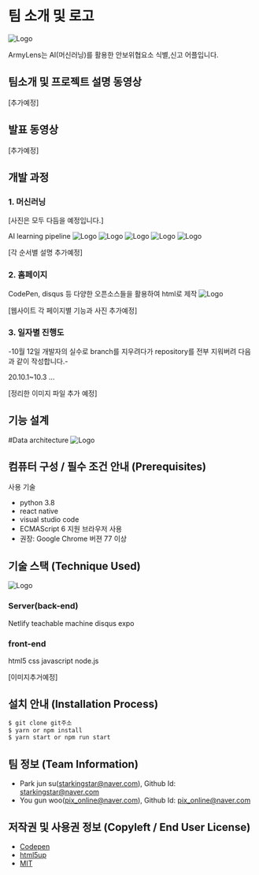 # 팀 소개 및 로고
![Logo](https://i.imgur.com/eSiVzWJ.png)

 ArmyLens는 AI(머신러닝)를 활용한 안보위협요소 식별,신고 어플입니다.

## 팀소개 및 프로젝트 설명 동영상
[추가예정]

## 발표 동영상
[추가예정]

## 개발 과정
### 1. 머신러닝

[사진은 모두 다듬을 예정입니다.]


AI learning pipeline
![Logo](https://i.imgur.com/y1gfbYX.png)
![Logo](https://i.imgur.com/9vILPDt.png)
![Logo](https://i.imgur.com/aW65jAI.png)
![Logo](https://i.imgur.com/XG9lFzE.png)
![Logo](https://i.imgur.com/S3dD1Lu.png)

[각 순서별 설명 추가예정]
### 2. 홈페이지
CodePen, disqus 등 다양한 오픈소스들을 활용하여 html로 제작
![Logo](https://i.imgur.com/N8HqIFm.png)


[웹사이트 각 페이지별 기능과 사진 추가예정]
### 3. 일자별 진행도
-10월 12일 개발자의 실수로 branch를 지우려다가 repository를 전부 지워버려 다음과 같이 작성합니다.-

20.10.1~10.3 ...

[정리한 이미지 파일 추가 예정]


## 기능 설계

#Data architecture
![Logo](https://i.imgur.com/xZJrRoq.png)

## 컴퓨터 구성 / 필수 조건 안내 (Prerequisites)
사용 기술
* python 3.8
* react native
* visual studio code
* ECMAScript 6 지원 브라우저 사용
* 권장: Google Chrome 버젼 77 이상

## 기술 스택 (Technique Used)
![Logo](https://i.imgur.com/gd2BKMl.png)
### Server(back-end)
Netlify
teachable machine
disqus
expo 
### front-end
html5
css
javascript
node.js


[이미지추거예정]

## 설치 안내 (Installation Process)
```bash
$ git clone git주소
$ yarn or npm install
$ yarn start or npm run start
```
 
## 팀 정보 (Team Information)
- Park jun su(starkingstar@naver.com), Github Id: starkingstar@naver.com
- You gun woo(pix_online@naver.com), Github Id: pix_online@naver.com

## 저작권 및 사용권 정보 (Copyleft / End User License)
 * [Codepen](https://github.com/osamhack2020/web_armylens_armylens/blob/master/license_codepen.md)
 * [html5up](https://github.com/osamhack2020/web_armylens_armylens/blob/master/license_html5up.md)
 * [MIT](https://github.com/osam2020-WEB/Sample-ProjectName-TeamName/blob/master/license.md)
